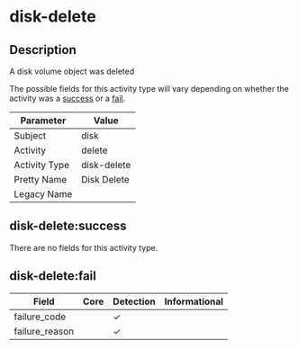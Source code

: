 disk-delete
===========

Description
-----------
A disk volume object was deleted

The possible fields for this activity type will vary depending on whether the activity was a [success](#disk-deletesuccess) or a [fail](#disk-deletefail).

| Parameter     | Value       |
| ------------- | ----------- |
| Subject       | disk        |
| Activity      | delete      |
| Activity Type | disk-delete |
| Pretty Name   | Disk Delete |
| Legacy Name   |             |

disk-delete:success
-------------------

There are no fields for this activity type.


disk-delete:fail
----------------

| Field          | Core | Detection | Informational |
| -------------- | ---- | --------- | ------------- |
| failure_code   |      | &#10003;  |               |
| failure_reason |      | &#10003;  |               |